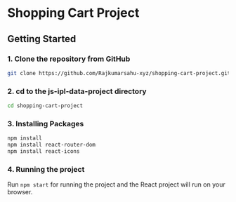 # Shopping Cart Project  

## Getting Started  

### **1. Clone the repository from GitHub**  
```bash
git clone https://github.com/Rajkumarsahu-xyz/shopping-cart-project.git
```

### **2. cd to the js-ipl-data-project directory**
```bash
cd shopping-cart-project
```

### **3. Installing Packages**
```bash
npm install  
npm install react-router-dom  
npm install react-icons
```

### **4. Running the project**  

Run ```npm start``` for running the project and the React project will run on your browser.
